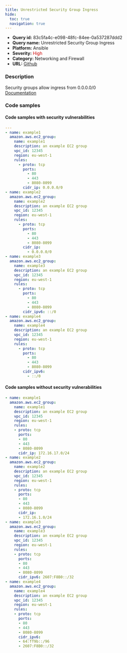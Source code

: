 ```yaml
---
title: Unrestricted Security Group Ingress
hide:
  toc: true
  navigation: true
---
```


<style>
  .highlight .hll {
    background-color: #ff171742;
  }
  .md-content {
    max-width: 1100px;
    margin: 0 auto;
  }
</style>

-   **Query id:** 83c5fa4c-e098-48fc-84ee-0a537287ddd2
-   **Query name:** Unrestricted Security Group Ingress
-   **Platform:** Ansible
-   **Severity:** <span style="color:#C00">High</span>
-   **Category:** Networking and Firewall
-   **URL:** [Github](https://github.com/Checkmarx/kics/tree/master/assets/queries/ansible/aws/unrestricted_security_group_ingress)

### Description
Security groups allow ingress from 0.0.0.0/0<br>
[Documentation](https://docs.ansible.com/ansible/latest/collections/amazon/aws/ec2_group_module.html)

### Code samples
#### Code samples with security vulnerabilities
```yaml title="Positive test num. 1 - yaml file" hl_lines="41 28 14 55"
---
- name: example1
  amazon.aws.ec2_group:
    name: example1
    description: an example EC2 group
    vpc_id: 12345
    region: eu-west-1
    rules:
      - proto: tcp
        ports:
          - 80
          - 443
          - 8080-8099
        cidr_ip: 0.0.0.0/0
- name: example2
  amazon.aws.ec2_group:
    name: example2
    description: an example EC2 group
    vpc_id: 12345
    region: eu-west-1
    rules:
      - proto: tcp
        ports:
          - 80
          - 443
          - 8080-8099
        cidr_ip:
          - 0.0.0.0/0
- name: example3
  amazon.aws.ec2_group:
    name: example3
    description: an example EC2 group
    vpc_id: 12345
    region: eu-west-1
    rules:
      - proto: tcp
        ports:
          - 80
          - 443
          - 8080-8099
        cidr_ipv6: ::/0
- name: example4
  amazon.aws.ec2_group:
    name: example4
    description: an example EC2 group
    vpc_id: 12345
    region: eu-west-1
    rules:
      - proto: tcp
        ports:
          - 80
          - 443
          - 8080-8099
        cidr_ipv6:
          - ::/0

```


#### Code samples without security vulnerabilities
```yaml title="Negative test num. 1 - yaml file"
- name: example1
  amazon.aws.ec2_group:
    name: example1
    description: an example EC2 group
    vpc_id: 12345
    region: eu-west-1
    rules:
    - proto: tcp
      ports:
      - 80
      - 443
      - 8080-8099
      cidr_ip: 172.16.17.0/24
- name: example2
  amazon.aws.ec2_group:
    name: example2
    description: an example EC2 group
    vpc_id: 12345
    region: eu-west-1
    rules:
    - proto: tcp
      ports:
      - 80
      - 443
      - 8080-8099
      cidr_ip:
      - 172.16.1.0/24
- name: example3
  amazon.aws.ec2_group:
    name: example3
    description: an example EC2 group
    vpc_id: 12345
    region: eu-west-1
    rules:
    - proto: tcp
      ports:
      - 80
      - 443
      - 8080-8099
      cidr_ipv6: 2607:F8B0::/32
- name: example4
  amazon.aws.ec2_group:
    name: example4
    description: an example EC2 group
    vpc_id: 12345
    region: eu-west-1
    rules:
    - proto: tcp
      ports:
      - 80
      - 443
      - 8080-8099
      cidr_ipv6:
      - 64:ff9b::/96
      - 2607:F8B0::/32

```
